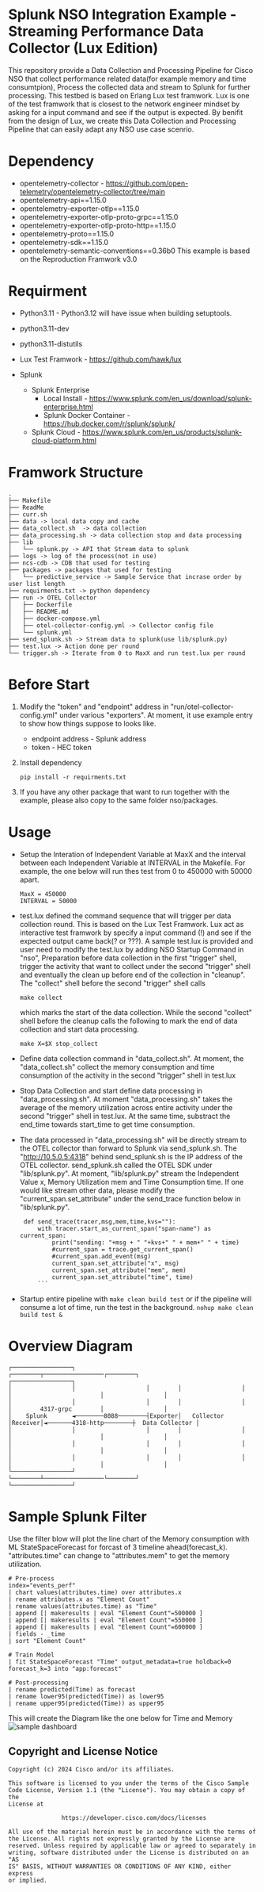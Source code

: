 # Splunk NSO Integration Example - Streaming Performance Data Collector (Lux Edition)
This repository provide a Data Collection and Processing Pipeline for Cisco NSO that collect performance related data(for example memory and time consumtpion), Process the collected data and stream to Splunk for further processing. This testbed is based on Erlang Lux test framwork. Lux is one of the test framwork that is closest to the network engineer mindset by asking for a input command and see if the output is expected. By benifit from the design of Lux, we create this Data Collection and Processing Pipeline that can easily adapt any NSO use case scenrio. 

# Dependency
* opentelemetry-collector - https://github.com/open-telemetry/opentelemetry-collector/tree/main  
* opentelemetry-api==1.15.0
* opentelemetry-exporter-otlp==1.15.0
* opentelemetry-exporter-otlp-proto-grpc==1.15.0
* opentelemetry-exporter-otlp-proto-http==1.15.0
* opentelemetry-proto==1.15.0
* opentelemetry-sdk==1.15.0
* opentelemetry-semantic-conventions==0.36b0
This example is based on the Reproduction Framwork v3.0

# Requirment
* Python3.11 - Python3.12 will have issue when building setuptools. 
* python3.11-dev
* python3.11-distutils
* Lux Test Framwork - https://github.com/hawk/lux

* Splunk
	* Splunk Enterprise
		* Local Install - https://www.splunk.com/en_us/download/splunk-enterprise.html
		* Splunk Docker Container - https://hub.docker.com/r/splunk/splunk/
	* Splunk Cloud - https://www.splunk.com/en_us/products/splunk-cloud-platform.html

# Framwork Structure
```
.
├── Makefile
├── ReadMe
├── curr.sh
├── data -> local data copy and cache
├── data_collect.sh  -> data collection
├── data_processing.sh -> data collection stop and data processing
├── lib
│   └── splunk.py -> API that Stream data to splunk 
├── logs -> log of the process(not in use)
├── ncs-cdb -> CDB that used for testing
├── packages -> packages that used for testing
│   └── predictive_service -> Sample Service that incrase order by user list length
├── requirments.txt -> python dependency
├── run -> OTEL Collector
│   ├── Dockerfile
│   ├── README.md
│   ├── docker-compose.yml
│   ├── otel-collector-config.yml -> Collector config file
│   └── splunk.yml
├── send_splunk.sh -> Stream data to splunk(use lib/splunk.py)
├── test.lux -> Action done per round
└── trigger.sh -> Iterate from 0 to MaxX and run test.lux per round
```

# Before Start
1. Modify the "token" and "endpoint" address in "run/otel-collector-config.yml" under various "exporters". At moment, it use example entry to show how things suppose to looks like. 
    * endpoint address - Splunk address
    * token - HEC token

2. Install dependency
    ```
    pip install -r requirments.txt
    ```
3. If you have any other package that want to run together with the example, please also copy to the same folder nso/packages. 

# Usage
* Setup the Interation of Independent Variable at MaxX and the interval between each Independent Variable at INTERVAL in the Makefile. For example, the one below will run thes test from 0 to 450000 with 50000 apart.
    ```
    MaxX = 450000
    INTERVAL = 50000
    ```

* test.lux defined the command sequence that will trigger per data collection round. This is based on the Lux Test Framwork. Lux act as interactive test framwork by specify a input command (!) and see if the expected output came back(? or ???). A sample test.lux is provided and user need to modify the test.lux by adding NSO Startup Command in "nso", Preparation before data collection in the first "trigger" shell, trigger the activity that want to collect under the second "trigger" shell and eventually the clean up before end of the collection in "cleanup". The "collect" shell before the second "trigger" shell calls
    ```
    make collect
    ```
    which marks the start of the data collection. While the second "collect" shell before the cleanup calls the following to mark the end of data collection and start data processing. 
    ```
    make X=$X stop_collect
    ```
* Define data collection command in "data_collect.sh". At moment, the "data_collect.sh" collect the memory consumption and time consumption of the activity in the second "trigger" shell in test.lux

* Stop Data Collection and start define data processing in "data_processing.sh". At moment "data_processing.sh" takes the average of the memory utilization across entire activity under the second "trigger" shell in test.lux. At the same time, substract the end_time towards start_time to get time consumption.

* The data processed in "data_processing.sh"  will be directly stream to the OTEL collector than forward to Splunk via send_splunk.sh.  The "http://10.5.0.5:4318" behind send_splunk.sh is the IP address of the OTEL collector. send_splunk.sh called the OTEL SDK under "lib/splunk.py". At moment, "lib/splunk.py" stream the Independent Value x, Memory Utilization mem and Time Consumption time. If one would like stream other data, please modify the "current_span.set_attribute" under the send_trace function below in "lib/splunk.py".
   ```
    def send_trace(tracer,msg,mem,time,kvs=""):
        with tracer.start_as_current_span("span-name") as current_span:
            print("sending: "+msg + " "+kvs+" " + mem+" " + time)
            #current_span = trace.get_current_span()
            #current_span.add_event(msg)
            current_span.set_attribute("x", msg)
            current_span.set_attribute("mem", mem)
            current_span.set_attribute("time", time)
        ```
* Startup entire pipeline with 
        ```
        make clean build test
        ```
    or if the pipeline will consume a lot of time, run the test in the background. 
        ```
        nohup make clean build test &
        ```



# Overview Diagram	
```
┌─────────────────┐                    ┌────────┬─────────────────┌────────┐                         ┌─────────────────┐
│                 │                    │        │                 │        │                         │                 │
│                 │                    │        │                 │        │        4317-grpc        │                 │
│    Splunk       ◄────────8088────────┤Exporter│   Collector     │Receiver│◄───────4318-http────────┼  Data Collector │
│                 │                    │        │                 │        │                         │                 │
│                 │                    │        │                 │        │                         │                 │
│                 │                    │        │                 │        │                         │                 │
└─────────────────┘                    └────────┴─────────────────└────────┘                         └─────────────────┘

```


# Sample Splunk Filter
Use the filter blow will plot the line chart of the Memory consumption with ML StateSpaceForecast for forcast of 3 timeline ahead(forecast_k). "attributes.time" can change to "attributes.mem" to get the memory utilization. 
```
# Pre-process
index="events_perf" 
| chart values(attributes.time) over attributes.x 
| rename attributes.x as "Element Count" 
| rename values(attributes.time) as "Time" 
| append [| makeresults | eval "Element Count"=500000 ] 
| append [| makeresults | eval "Element Count"=550000 ]
| append [| makeresults | eval "Element Count"=600000 ]
| fields - _time 
| sort "Element Count"

# Train Model
| fit StateSpaceForecast "Time" output_metadata=true holdback=0 forecast_k=3 into "app:forecast"

# Post-processing
| rename predicted(Time) as forecast
| rename lower95(predicted(Time)) as lower95
| rename upper95(predicted(Time)) as upper95

```

This will create the Diagram like the one below for Time and Memory
![sample dashboard](./extra/sample_dashboard.png)



## Copyright and License Notice
``` 
Copyright (c) 2024 Cisco and/or its affiliates.

This software is licensed to you under the terms of the Cisco Sample
Code License, Version 1.1 (the "License"). You may obtain a copy of the
License at

               https://developer.cisco.com/docs/licenses

All use of the material herein must be in accordance with the terms of
the License. All rights not expressly granted by the License are
reserved. Unless required by applicable law or agreed to separately in
writing, software distributed under the License is distributed on an "AS
IS" BASIS, WITHOUT WARRANTIES OR CONDITIONS OF ANY KIND, either express
or implied.
``` 
